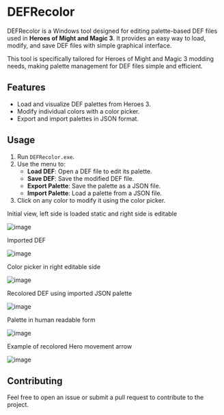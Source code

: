 # DEFRecolor

DEFRecolor is a Windows tool designed for editing palette-based DEF files used in **Heroes of Might and Magic 3**. It provides an easy way to load, modify, and save DEF files with simple graphical interface.

This tool is specifically tailored for Heroes of Might and Magic 3 modding needs, making palette management for DEF files simple and efficient.

## Features

- Load and visualize DEF palettes from Heroes 3.
- Modify individual colors with a color picker.
- Export and import palettes in JSON format.

## Usage
1. Run `DEFRecolor.exe`.
2. Use the menu to:
   - **Load DEF**: Open a DEF file to edit its palette.
   - **Save DEF**: Save the modified DEF file.
   - **Export Palette**: Save the palette as a JSON file.
   - **Import Palette**: Load a palette from a JSON file.
3. Click on any color to modify it using the color picker.

Initial view, left side is loaded static and right side is editable

![image](https://github.com/user-attachments/assets/dc932ac8-5333-4fd2-a4fb-0b2b000f1d31)

Imported DEF

![image](https://github.com/user-attachments/assets/a676a27a-df26-479e-9533-cd80c80ee1cf)

Color picker in right editable side

![image](https://github.com/user-attachments/assets/2d009997-f1ef-4afc-ac00-798577f2fb91)

Recolored DEF using imported JSON palette

![image](https://github.com/user-attachments/assets/f37f8819-8802-4b09-9fd4-2757065ad76d)

Palette in human readable form

![image](https://github.com/user-attachments/assets/aeb98c0d-edc5-4095-b3e7-26177a114c55)

Example of recolored Hero movement arrow

![image](https://github.com/user-attachments/assets/4e18de62-8f97-4e1d-ab3a-60fc887808c7)


## Contributing
Feel free to open an issue or submit a pull request to contribute to the project.
